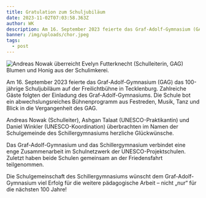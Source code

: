 ```yaml
---
title: Gratulation zum Schuljubiläum
date: 2023-11-02T07:03:58.363Z
author: WK
description: Am 16. September 2023 feierte das Graf-Adolf-Gymnasium (GAG)
banner: /img/uploads/chor.jpeg
tags:
  - post
---
```

![Andreas Nowak überreicht Evelyn Futterknecht (Schulleiterin, GAG) Blumen und Honig aus der Schulimkerei.](/img/uploads/img_8447.jpg)

Am 16. September 2023 feierte das Graf-Adolf-Gymnasium (GAG) das 100-jährige Schuljubiläum auf der Freilichtbühne in Tecklenburg. Zahlreiche Gäste folgten der Einladung des Graf-Adolf-Gymnasiums. Die Schule bot ein abwechslungsreiches Bühnenprogramm aus Festreden, Musik, Tanz und Blick in die Vergangenheit des GAG.  

Andreas Nowak (Schulleiter), Ashgan Talaat (UNESCO-Praktikantin) und Daniel Winkler (UNESCO-Koordination) überbrachten im Namen der Schulgemeinde des Schillergymnasiums herzliche Glückwünsche.

Das Graf-Adolf-Gymnasium und das Schillergymnasium verbindet eine enge Zusammenarbeit im Schulnetzwerk der UNESCO-Projektschulen. Zuletzt haben beide Schulen gemeinsam an der Friedensfahrt teilgenommen. 

Die Schulgemeinschaft des Schillergymnasiums wünscht dem Graf-Adolf-Gymnasium viel Erfolg für die weitere pädagogische Arbeit – nicht „nur“ für die nächsten 100 Jahre!